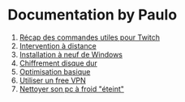 # Documentation by Paulo 

1. [Récap des commandes utiles pour Twitch](https://github.com/ZiiwAy/doc/blob/master/cmd_twitch.md)
2. [Intervention à distance](inter_dist.md)
3. [Installation à neuf de Windows](win_install.md)
4. [Chiffrement disque dur]()
5. [Optimisation basique]()
6. [Utiliser un free VPN]()
7. [Nettoyer son pc à froid "éteint"]()
